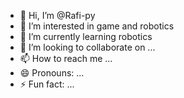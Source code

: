 - 👋 Hi, I’m @Rafi-py
- 👀 I’m interested in game and robotics
- 🌱 I’m currently learning robotics
- 💞️ I’m looking to collaborate on ...
- 📫 How to reach me ...
- 😄 Pronouns: ...
- ⚡ Fun fact: ...

<!---
Rafi-py/Rafi-py is a ✨ special ✨ repository because its `README.md` (this file) appears on your GitHub profile.
You can click the Preview link to take a look at your changes.
--->

